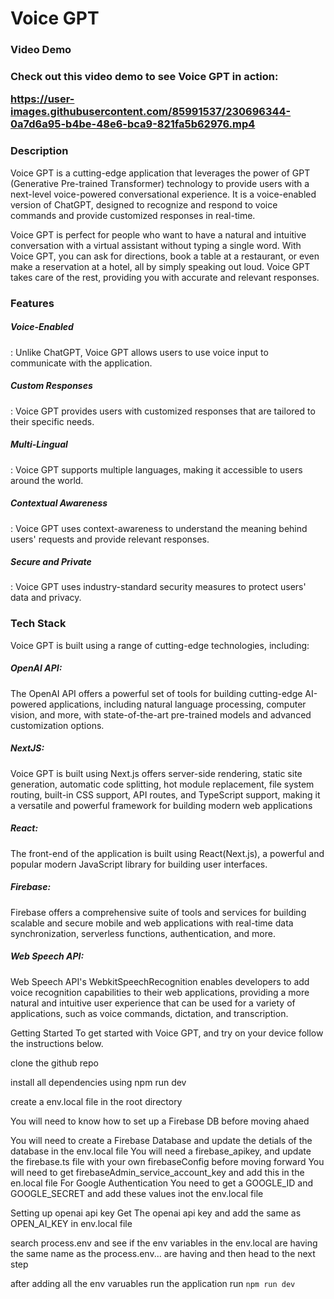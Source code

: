 <h1>Voice GPT</h1>

<h3>Video Demo<h3/>
Check out this video demo to see Voice GPT in action:

https://user-images.githubusercontent.com/85991537/230696344-0a7d6a95-b4be-48e6-bca9-821fa5b62976.mp4

<h3>Description</h3>
<p>Voice GPT is a cutting-edge application that leverages the power of GPT (Generative Pre-trained Transformer) technology to provide users with a next-level voice-powered conversational experience. It is a voice-enabled version of ChatGPT, designed to recognize and respond to voice commands and provide customized responses in real-time.</p>

<p>Voice GPT is perfect for people who want to have a natural and intuitive conversation with a virtual assistant without typing a single word. With Voice GPT, you can ask for directions, book a table at a restaurant, or even make a reservation at a hotel, all by simply speaking out loud. Voice GPT takes care of the rest, providing you with accurate and relevant responses.</p>

<h3>Features</h3>
  <h5>Voice-Enabled</h5>: Unlike ChatGPT, Voice GPT allows users to use voice input to communicate with the application.

<h5>Custom Responses</h5>: Voice GPT provides users with customized responses that are tailored to their specific needs.

  <h5>Multi-Lingual</h5>: Voice GPT supports multiple languages, making it accessible to users around the world.

  <h5>Contextual Awareness</h5>: Voice GPT uses context-awareness to understand the meaning behind users' requests and provide relevant responses.

  <h5>Secure and Private</h5>: Voice GPT uses industry-standard security measures to protect users' data and privacy.

  <h3>Tech Stack</h3>
Voice GPT is built using a range of cutting-edge technologies, including:

  <h5>OpenAI API:</h5> The OpenAI API offers a powerful set of tools for building cutting-edge AI-powered applications, including natural language processing, computer vision, and more, with state-of-the-art pre-trained models and advanced customization options.

  <h5>NextJS:</h5> Voice GPT is built using Next.js offers server-side rendering, static site generation, automatic code splitting, hot module replacement, file system routing, built-in CSS support, API routes, and TypeScript support, making it a versatile and powerful framework for building modern web applications

  <h5>React: </h5>The front-end of the application is built using React(Next.js), a powerful and popular modern JavaScript library for building user interfaces.

  <h5>Firebase:</h5> Firebase offers a comprehensive suite of tools and services for building scalable and secure mobile and web applications with real-time data synchronization, serverless functions, authentication, and more.

  <h5>Web Speech API:</h5> Web Speech API's WebkitSpeechRecognition enables developers to add voice recognition capabilities to their web applications, providing a more natural and intuitive user experience that can be used for a variety of applications, such as voice commands, dictation, and transcription.

Getting Started
To get started with Voice GPT, and try on your device follow the instructions below.

clone the github repo 

install all dependencies using npm run dev 

create a env.local file in the root directory

You will need to know how to set up a Firebase DB before moving ahaed 

You will need to create a Firebase Database and update the detials of the database in the env.local file 
You will need a firebase_apikey, and update the firebase.ts file with your own firebaseConfig before moving forward
You will need to get firebaseAdmin_service_account_key and add this in the en.local file
For Google Authentication You need to get a GOOGLE_ID and GOOGLE_SECRET and add these values inot the env.local file 

Setting up openai api key 
Get The openai api key and add the same as OPEN_AI_KEY in env.local file 

search process.env and see if the env variables in the env.local are having the same name as the process.env... are having and then head to the next step

after adding all the env varuables run the application
run 
`npm run dev`
